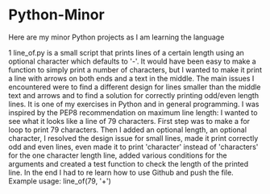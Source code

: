 # Python-Minor
Here are my minor Python projects as I am learning the language

1 line_of.py is a small script that prints lines of a certain length using an optional character which defaults to '-'. It would have been easy to make a function to simply print a number of characters, but I wanted to make it print a line with arrows on both ends and a text in the middle. The main issues I encountered were to find a different design for lines smaller than the middle text and arrows and to find a solution for correctly printing odd/even length lines. It is one of my exercises in Python and in general programming. I was inspired by the PEP8 recommendation on maximum line length: I wanted to see what it
looks like a line of 79 characters. First step was to make a for loop to print 79 characters. Then I added an optional length, an optional character, I resolved the design issue for small lines, made it print correctly odd and even lines, even made it to print 'character' instead of 'characters' for the one character length line, added various conditions for the arguments and created a test function to check the length of the printed line. In the end I had to re learn how to use Github and push the file. Example usage: line_of(79, '+')
